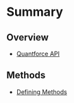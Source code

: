 # Summary

## Overview

* [Quantforce API](README.md)

## Methods

* [Defining Methods](methods.md)

